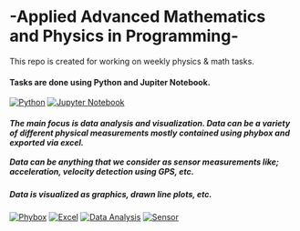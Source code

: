 # -Applied Advanced Mathematics and Physics in Programming-

This repo is created for working on weekly physics & math tasks.

<h4>Tasks are done using Python and Jupiter Notebook.</h4> 

[![Python](https://img.shields.io/badge/python-3670A0?style=for-the-badge&logo=python&logoColor=ffdd54)](https://www.python.org/)
[![Jupyter Notebook](https://img.shields.io/badge/Jupyter-F37626.svg?&style=for-the-badge&logo=Jupyter&logoColor=white)](https://jupyter.org/)

<h5>The main focus is data analysis and visualization. Data can be a variety of different physical measurements mostly contained using phybox and exported via excel. 
<br><br>Data can be anything that we consider as sensor measurements like; acceleration, velocity detection using GPS, etc.
<br></h5>

<h5>Data is visualized as graphics, drawn line plots, etc.</h5>

[![Phybox](https://img.shields.io/badge/Phybox-FF7F0E?style=for-the-badge&logo=appveyor&logoColor=white)](https://phyphox.org/)
[![Excel](https://img.shields.io/badge/Excel-217347?style=for-the-badge&logo=excel&logoColor=white)](https://www.microsoft.com/excel/)
[![Data Analysis](https://img.shields.io/badge/Data%20Analysis-0288D1?style=for-the-badge&logo=chart.js&logoColor=white)](https://en.wikipedia.org/wiki/Data_analysis)
[![Sensor](https://img.shields.io/badge/Sensor-F78DA7?style=for-the-badge&logo=fonticon&logoColor=black)](https://en.wikipedia.org/wiki/Sensor)


